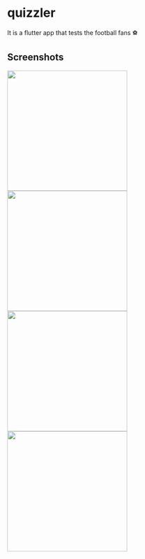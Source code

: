 # quizzler

It is a flutter app that tests the football fans ⚽

## Screenshots
<img src = "https://user-images.githubusercontent.com/55586537/119958964-28db8300-bfc1-11eb-91bc-0a4f603c5a60.png" width = "275">          <img src = "https://user-images.githubusercontent.com/55586537/119959048-3ee94380-bfc1-11eb-9fe3-1a01d9b42b29.png" width = "275">  <img src = "https://user-images.githubusercontent.com/55586537/119959128-51637d00-bfc1-11eb-81a8-b51c0f2230ec.png" width = "275"> <img src = "https://user-images.githubusercontent.com/55586537/119959135-545e6d80-bfc1-11eb-8887-4d26a3787b32.png" width = "275">